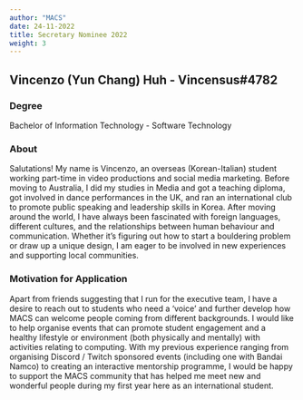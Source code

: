```yaml
---
author: "MACS"
date: 24-11-2022
title: Secretary Nominee 2022
weight: 3
---
```


## Vincenzo (Yun Chang) Huh - Vincensus#4782

### Degree
Bachelor of Information Technology - Software Technology

### About
Salutations! My name is Vincenzo, an overseas (Korean-Italian) student working part-time in video productions and social media marketing. Before moving to Australia, I did my studies in Media and got a teaching diploma, got involved in dance performances in the UK, and ran an international club to promote public speaking and leadership skills in Korea. After moving around the world, I have always been fascinated with foreign languages, different cultures, and the relationships between human behaviour and communication. Whether it’s figuring out how to start a bouldering problem or draw up a unique design, I am eager to be involved in new experiences and supporting local communities.

### Motivation for Application
Apart from friends suggesting that I run for the executive team, I have a desire to reach out to students who need a ‘voice’ and further develop how MACS can welcome people coming from different backgrounds. I would like to help organise events that can promote student engagement and a healthy lifestyle or environment (both physically and mentally) with activities relating to computing. With my previous experience ranging from organising Discord / Twitch sponsored events (including one with Bandai Namco) to creating an interactive mentorship programme, I would be happy to support the MACS community that has helped me meet new and wonderful people during my first year here as an international student.